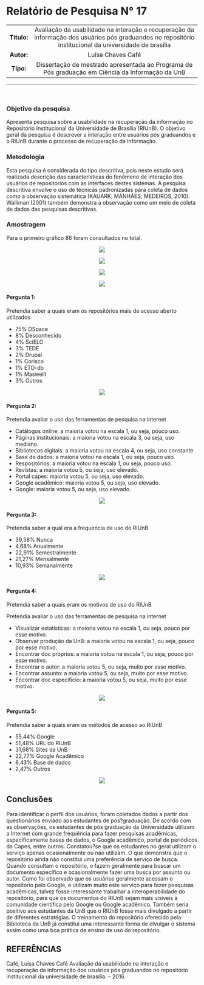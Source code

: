 # Relatório de Pesquisa N° 17

| | |
|:-:| :-: |
| **Título:** | Avaliação da usabilidade na interação e recuperação da informação dos usuários pós graduandos no repositório institucional da universidade de brasília |
| **Autor:** | Luísa Chaves Café |
| **Tipo:** | Dissertação de mestrado apresentada ao Programa de Pós graduação em Ciência da Informação da UnB |
___
<br/>

### **Objetivo da pesquisa**

Apresenta pesquisa sobre a usabilidade na recuperação da informação no Repositório Institucional da Universidade de Brasília (RIUnB). O objetivo geral da pesquisa é descrever a interação entre usuários pós graduandos e o RIUnB durante o processo de recuperação da informação. 

### **Metodologia**

Esta pesquisa é considerada do tipo descritiva, pois neste estudo será realizada descrição das características do fenômeno de interação dos usuários de repositórios com as interfaces destes sistemas. A pesquisa descritiva envolve o uso de técnicas padronizadas para coleta de dados como a observação sistemática (KAUARK; MANHÃES; MEDEIROS, 2010). Walliman (2001) também demonstra a observação como um meio de coleta de dados das pesquisas descritivas.

### **Amostragem**

Para o primeiro gráfico 86 foram consultados no total.

<p align="center">
  <img src="../_media/assets/images/print_screen/user-profile-reports/user-profile-search-17.2.png">
</p>

<p align="center">
  <img src="../_media/assets/images/print_screen/user-profile-reports/user-profile-search-17.3.png">
</p>

<p align="center">
  <img src="../_media/assets/images/print_screen/user-profile-reports/user-profile-search-17.4.png">
</p>

<p align="center">
  <img src="../_media/assets/images/print_screen/user-profile-reports/user-profile-search-17.5.png">
</p>


#### Pergunta 1:
Pretendia saber a quais eram os repositórios mais de acesso aberto utilizados

* 75% DSpace
* 8% Desconhecido
* 4% SciELO 
* 3% TEDE
* 2% Drupal
* 1% Corisco
* 1% ETD-db
* 1% Maswelll
* 3% Outros

<p align="center">
  <img src="../_media/assets/images/print_screen/user-profile-reports/user-profile-search-17.1.png">
</p>

#### Pergunta 2:
Pretendia avaliar o uso das ferramentas de pesquisa na internet

* Catálogos online: a maioria votou na escala 1, ou seja, pouco uso.
* Páginas institucionais: a maioria votou na escala 3, ou seja, uso mediano.
* Bibliotecas digitais: a maioria votou na escala 4, ou seja, uso constante
* Base de dados: a maioria votou na escala 1, ou seja, pouco uso.
* Respositórios: a maioria votou na escala 1, ou seja, pouco uso.
* Revistas: a maioria votou 5, ou seja, uso elevado.
* Portal capes:  maioria votou 5, ou seja, uso elevado.
* Google acadêmico: maioria votou 5, ou seja, uso elevado.
* Google: maioria votou 5, ou seja, uso elevado.

<p align="center">
  <img src="../_media/assets/images/print_screen/user-profile-reports/user-profile-search-17.6.png">
</p>

#### Pergunta 3:
Pretendia saber a qual era a frequencia de uso do RIUnB

* 39,58% Nunca
* 4,68% Anualmente
* 22,91% Semestralmente 
* 21,27% Mensalmente
* 10,93% Semanalmente


<p align="center">
  <img src="../_media/assets/images/print_screen/user-profile-reports/user-profile-search-17.7.png">
</p>

#### Pergunta 4:
Pretendia saber a quais eram os motivos de uso do RIUnB

Pretendia avaliar o uso das ferramentas de pesquisa na internet

* Visualizar estatísticas: a maioria votou na escala 1, ou seja, pouco por esse motivo.
* Observar produção da UnB: a maioria votou na escala 1, ou seja, pouco por esse motivo.
* Encontrar doc próprios: a maioria votou na escala 1, ou seja, pouco por esse motivo.
* Encontrar o autor: a maioria votou 5, ou seja, muito por esse motivo.
* Encontrar assunto: a maioria votou 5, ou seja, muito por esse motivo.
* Encontrar doc específicio: a maioria votou 5, ou seja, muito por esse motivo.

<p align="center">
  <img src="../_media/assets/images/print_screen/user-profile-reports/user-profile-search-17.8.png">
</p>


#### Pergunta 5:
Pretendia saber a quais eram os métodos de acesso ao RIUnB

* 55,44% Google
* 51,48% URL do RIUnB
* 31,68% Sites da UnB 
* 22,77% Google Acadêmico
* 6,43% Base de dados
* 2,47% Outros

<p align="center">
  <img src="../_media/assets/images/print_screen/user-profile-reports/user-profile-search-17.9.png">
</p>


## Conclusões

Para identificar o perfil dos usuários, foram coletados dados a partir dos questionários enviado aos estudantes de pós?graduação. De acordo com as observações, os estudantes de pós graduação da Universidade utilizam a Internet com grande frequência para fazer pesquisas acadêmicas, especificamente bases de dados, o Google acadêmico, portal de periódicos da Capes, entre outros. Constatou?se que os estudantes no geral utilizam o serviço apenas ocasionalmente ou não utilizam. O que demonstra que o repositório ainda não constitui uma preferência de serviço de busca. Quando consultam o repositório, o fazem geralmente para buscar um documento específico e ocasionalmente fazer uma busca por assunto ou autor. Como foi observado que os usuários geralmente acessam o repositório pelo Google, e utilizam muito este serviço para fazer pesquisas acadêmicas, talvez fosse interessante trabalhar a interoperabilidade do repositório, para que os documentos do RIUnB sejam mais visíveis à comunidade científica pelo Google ou Google acadêmico. Também seria positivo aos estudantes da UnB que o RIUnB fosse mais divulgado a partir de diferentes estratégias. O treinamento do repositório oferecido pela Biblioteca da UnB já constitui uma interessante forma de divulgar o sistema assim como uma boa prática de ensino de uso do repositório.

## REFERÊNCIAS

Café, Luísa Chaves Café Avaliação da usabilidade na interação e recuperação da informação dos usuários pós graduandos no repositório institucional da universidade de brasília. – 2016.